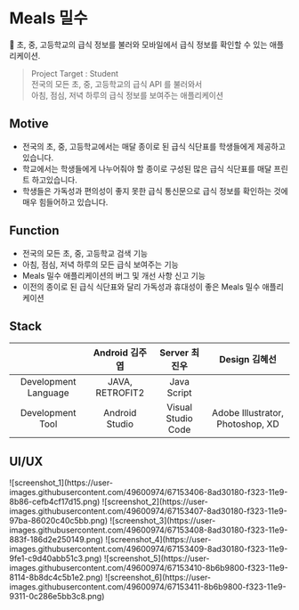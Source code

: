 # Meals 밀수
🍱 초, 중, 고등학교의 급식 정보를 불러와 모바일에서 급식 정보를 확인할 수 있는 애플리케이션.

> Project Target : Student <br/>
> 전국의 모든 초, 중, 고등학교의 급식 API 를 불러와서 <br/>
> 아침, 점심, 저녁 하루의 급식 정보를 보여주는 애플리케이션

## Motive
- 전국의 초, 중, 고등학교에서는 매달 종이로 된 급식 식단표를 학생들에게 제공하고 있습니다.
- 학교에서는 학생들에게 나누어줘야 할 종이로 구성된 많은 급식 식단표를 매달 프린트 하고있습니다.
- 학생들은 가독성과 편의성이 좋지 못한 급식 통신문으로 급식 정보를 확인하는 것에 매우 힘들어하고 있습니다.

## Function
- 전국의 모든 초, 중, 고등학교 검색 기능
- 아침, 점심, 저녁 하루의 모든 급식 보여주는 기능
- Meals 밀수 애플리케이션의 버그 및 개선 사항 신고 기능
- 이전의 종이로 된 급식 식단표와 달리 가독성과 휴대성이 좋은 Meals 밀수 애플리케이션

## Stack
|                      | Android 김주엽     | Server 최진우         | Design 김혜선                       |
|:--------------------:|:---------------:|:------------------:|:--------------------------------:|
| Development Language | JAVA, RETROFIT2 | Java Script        |                                  |
| Development Tool     | Android Studio  | Visual Studio Code | Adobe Illustrator, Photoshop, XD |

## UI/UX
<div>
![screenshot_1](https://user-images.githubusercontent.com/49600974/67153406-8ad30180-f323-11e9-8b86-cefb4cf17d15.png)
![screenshot_2](https://user-images.githubusercontent.com/49600974/67153407-8ad30180-f323-11e9-97ba-86020c40c5bb.png)
![screenshot_3](https://user-images.githubusercontent.com/49600974/67153408-8ad30180-f323-11e9-883f-186d2e250149.png)
![screenshot_4](https://user-images.githubusercontent.com/49600974/67153409-8ad30180-f323-11e9-9fe1-c9d40abb51c3.png)
![screenshot_5](https://user-images.githubusercontent.com/49600974/67153410-8b6b9800-f323-11e9-8114-8b8dc4c5b1e2.png)
![screenshot_6](https://user-images.githubusercontent.com/49600974/67153411-8b6b9800-f323-11e9-9311-0c286e5bb3c8.png)  
</div>
  

































